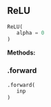 #


## ReLU
```python 
ReLU(
   alpha = 0
)
```




**Methods:**


### .forward
```python
.forward(
   inp
)
```

